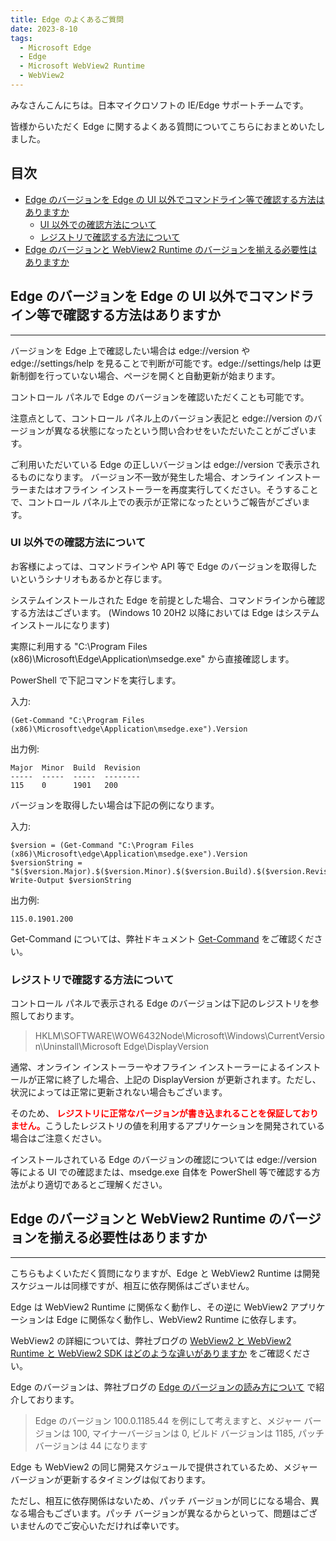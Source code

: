 ```yaml
---
title: Edge のよくあるご質問
date: 2023-8-10
tags: 
  - Microsoft Edge
  - Edge
  - Microsoft WebView2 Runtime
  - WebView2
---
```


みなさんこんにちは。日本マイクロソフトの IE/Edge サポートチームです。

皆様からいただく Edge に関するよくある質問についてこちらにおまとめいたしました。

## 目次<!-- omit in toc -->
- [Edge のバージョンを Edge の UI 以外でコマンドライン等で確認する方法はありますか](#Edge-%E3%81%AE%E3%83%90%E3%83%BC%E3%82%B8%E3%83%A7%E3%83%B3%E3%82%92-Edge-%E3%81%AE-UI-%E4%BB%A5%E5%A4%96%E3%81%A7%E3%82%B3%E3%83%9E%E3%83%B3%E3%83%89%E3%83%A9%E3%82%A4%E3%83%B3%E7%AD%89%E3%81%A7%E7%A2%BA%E8%AA%8D%E3%81%99%E3%82%8B%E6%96%B9%E6%B3%95%E3%81%AF%E3%81%82%E3%82%8A%E3%81%BE%E3%81%99%E3%81%8B)
  - [UI 以外での確認方法について](#UI-%E4%BB%A5%E5%A4%96%E3%81%A7%E3%81%AE%E7%A2%BA%E8%AA%8D%E6%96%B9%E6%B3%95%E3%81%AB%E3%81%A4%E3%81%84%E3%81%A6)
  - [レジストリで確認する方法について](#%E3%83%AC%E3%82%B8%E3%82%B9%E3%83%88%E3%83%AA%E3%81%A7%E7%A2%BA%E8%AA%8D%E3%81%99%E3%82%8B%E6%96%B9%E6%B3%95%E3%81%AB%E3%81%A4%E3%81%84%E3%81%A6)
- [Edge のバージョンと WebView2 Runtime のバージョンを揃える必要性はありますか](#Edge-%E3%81%AE%E3%83%90%E3%83%BC%E3%82%B8%E3%83%A7%E3%83%B3%E3%81%A8-WebView2-Runtime-%E3%81%AE%E3%83%90%E3%83%BC%E3%82%B8%E3%83%A7%E3%83%B3%E3%82%92%E6%8F%83%E3%81%88%E3%82%8B%E5%BF%85%E8%A6%81%E6%80%A7%E3%81%AF%E3%81%82%E3%82%8A%E3%81%BE%E3%81%99%E3%81%8B)


## Edge のバージョンを Edge の UI 以外でコマンドライン等で確認する方法はありますか
***

バージョンを Edge 上で確認したい場合は edge://version や edge://settings/help を見ることで判断が可能です。edge://settings/help は更新制御を行っていない場合、ページを開くと自動更新が始まります。

コントロール パネルで Edge のバージョンを確認いただくことも可能です。

注意点として、コントロール パネル上のバージョン表記と edge://version のバージョンが異なる状態になったという問い合わせをいただいたことがございます。

ご利用いただいている Edge の正しいバージョンは edge://version で表示されるものになります。 バージョン不一致が発生した場合、オンライン インストーラーまたはオフライン インストーラーを再度実行してください。そうすることで、コントロール パネル上での表示が正常になったというご報告がございます。

### UI 以外での確認方法について

お客様によっては、コマンドラインや API 等で Edge のバージョンを取得したいというシナリオもあるかと存じます。

システムインストールされた Edge を前提とした場合、コマンドラインから確認する方法はございます。
(Windows 10 20H2 以降においては Edge はシステムインストールになります)

実際に利用する "C:\Program Files (x86)\Microsoft\Edge\Application\msedge.exe" から直接確認します。

PowerShell で下記コマンドを実行します。

入力:
```
(Get-Command "C:\Program Files (x86)\Microsoft\edge\Application\msedge.exe").Version
```

出力例:
```
Major  Minor  Build  Revision
-----  -----  -----  --------
115    0      1901   200
```

バージョンを取得したい場合は下記の例になります。

入力:
```
$version = (Get-Command "C:\Program Files (x86)\Microsoft\edge\Application\msedge.exe").Version
$versionString = "$($version.Major).$($version.Minor).$($version.Build).$($version.Revision)"
Write-Output $versionString
```

出力例:
```
115.0.1901.200
```

Get-Command については、弊社ドキュメント [Get-Command](https://learn.microsoft.com/en-us/powershell/module/microsoft.powershell.core/get-command) をご確認ください。

### レジストリで確認する方法について

コントロール パネルで表示される Edge のバージョンは下記のレジストリを参照しております。

>HKLM\SOFTWARE\WOW6432Node\Microsoft\Windows\CurrentVersion\Uninstall\Microsoft Edge\DisplayVersion

通常、オンライン インストーラーやオフライン インストーラーによるインストールが正常に終了した場合、上記の DisplayVersion が更新されます。ただし、状況によっては正常に更新されない場合もございます。

そのため、 <span style="color: red; ">**レジストリに正常なバージョンが書き込まれることを保証しておりません。**</span>こうしたレジストリの値を利用するアプリケーションを開発されている場合はご注意ください。

インストールされている Edge のバージョンの確認については edge://version 等による UI での確認または、msedge.exe 自体を PowerShell 等で確認する方法がより適切であるとご理解ください。

## Edge のバージョンと WebView2 Runtime のバージョンを揃える必要性はありますか
***

こちらもよくいただく質問になりますが、Edge と WebView2 Runtime は開発スケジュールは同様ですが、相互に依存関係はございません。

Edge は WebView2 Runtime に関係なく動作し、その逆に WebView2 アプリケーションは Edge に関係なく動作し、WebView2 Runtime に依存します。

WebView2 の詳細については、弊社ブログの [WebView2 と WebView2 Runtime と WebView2 SDK はどのような違いがありますか](https://jpdsi.github.io/blog/internet-explorer-microsoft-edge/webview2-faq/#WebView2-%E3%81%A8-WebView2-Runtime-%E3%81%A8-WebView2-SDK-%E3%81%AF%E3%81%A9%E3%81%AE%E3%82%88%E3%81%86%E3%81%AA%E9%81%95%E3%81%84%E3%81%8C%E3%81%82%E3%82%8A%E3%81%BE%E3%81%99%E3%81%8B) をご確認ください。


Edge のバージョンは、弊社ブログの [Edge のバージョンの読み方について](https://jpdsi.github.io/blog/internet-explorer-microsoft-edge/how-and-why-to-update-edge/#Edge-%E3%81%AE%E3%83%90%E3%83%BC%E3%82%B8%E3%83%A7%E3%83%B3%E3%81%AE%E8%AA%AD%E3%81%BF%E6%96%B9%E3%81%AB%E3%81%A4%E3%81%84%E3%81%A6) で紹介しております。

> Edge のバージョン 100.0.1185.44 を例にして考えますと、メジャー バージョンは 100, マイナーバージョンは 0, ビルド バージョンは 1185, パッチ バージョンは 44 になります

Edge も WebView2 の同じ開発スケジュールで提供されているため、メジャー バージョンが更新するタイミングは似ております。

ただし、相互に依存関係はないため、パッチ バージョンが同じになる場合、異なる場合もございます。パッチ バージョンが異なるからといって、問題はございませんのでご安心いただければ幸いです。